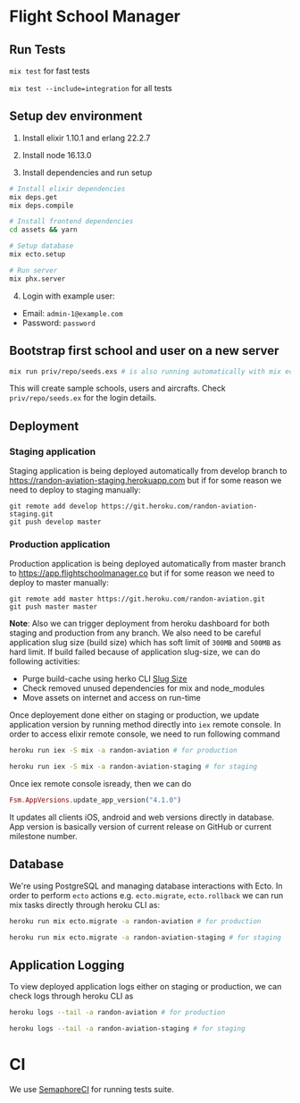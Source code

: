 # Flight School Manager

## Run Tests
`mix test` for fast tests

`mix test --include=integration` for all tests

## Setup dev environment

1. Install elixir 1.10.1 and erlang 22.2.7

2. Install node 16.13.0

3. Install dependencies and run setup

```bash
# Install elixir dependencies
mix deps.get
mix deps.compile

# Install frontend dependencies
cd assets && yarn

# Setup database
mix ecto.setup

# Run server
mix phx.server
```

4. Login with example user:
- Email: `admin-1@example.com`
- Password: `password`

## Bootstrap first school and user on a new server

```bash
mix run priv/repo/seeds.exs # is also running automatically with mix ecto.setup
```

This will create sample schools, users and aircrafts. Check `priv/repo/seeds.ex` for the login details.

## Deployment

### Staging application

Staging application is being deployed automatically from develop branch to https://randon-aviation-staging.herokuapp.com but if for some reason we need to deploy to staging manually:

```
git remote add develop https://git.heroku.com/randon-aviation-staging.git
git push develop master
```

### Production application

Production application is being deployed automatically from master branch to https://app.flightschoolmanager.co but if for some reason 
we need to deploy to master manually:

```
git remote add master https://git.heroku.com/randon-aviation.git
git push master master
```

**Note**: Also we can trigger deployment from heroku dashboard for both staging and production from any branch. We also need to be careful application slug size (build size) which has soft limit of `300MB` and `500MB` as hard limit. If build failed because of application slug-size, we can do following activities:

- Purge build-cache using herko CLI [Slug Size](https://devcenter.heroku.com/articles/slug-compiler#slug-size)
- Check removed unused dependencies for mix and node_modules
- Move assets on internet and access on run-time

Once deployement done either on staging or production, we update application version by running method directly
into `iex` remote console. In order to access elixir remote console, we need to run following command

```bash
heroku run iex -S mix -a randon-aviation # for production

heroku run iex -S mix -a randon-aviation-staging # for staging
```

Once iex remote console isready, then we can do 

```ex
Fsm.AppVersions.update_app_version("4.1.0")
```
It updates all clients iOS, android and web versions directly in database. App version is basically version of
current release on GitHub or current milestone number.

## Database

We're using PostgreSQL and managing database interactions with Ecto. In order to perform `ecto` actions e.g. `ecto.migrate`, `ecto.rollback`
we can run mix tasks directly through heroku CLI as:

```bash
heroku run mix ecto.migrate -a randon-aviation # for production

heroku run mix ecto.migrate -a randon-aviation-staging # for staging
```
## Application Logging

To view deployed application logs either on staging or production, we can check logs through heroku CLI as

```bash
heroku logs --tail -a randon-aviation # for production

heroku logs --tail -a randon-aviation-staging # for staging
```
# CI

We use [SemaphoreCI](https://russellaviation.semaphoreci.com/dashboards/my-work) for running tests suite.
